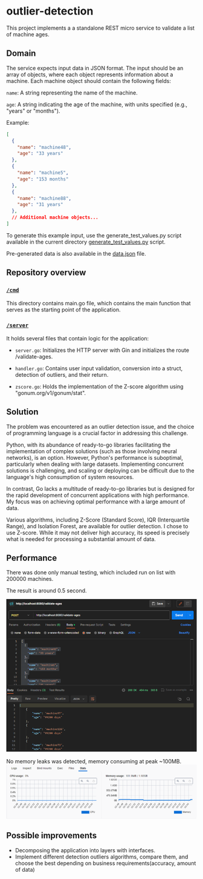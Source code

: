 # outlier-detection

This project implements a a standalone REST micro service to validate a list of machine ages.

## Domain

The service expects input data in JSON format. 
The input should be an array of objects, 
where each object represents information about a machine. 
Each machine object should contain the following fields:

`name`: A string representing the name of the machine.

`age`: A string indicating the age of the machine, with units specified (e.g., "years" or "months").

Example:

```json
[
  {
    "name": "machine48",
    "age": "33 years"
  },
  {
    "name": "machine5",
    "age": "153 months"
  },
  {
    "name": "machine88",
    "age": "31 years"
  },
  // Additional machine objects...
]
```

To generate this example input, use the generate_test_values.py script available in the current directory [generate_test_values.py](generate_test_values.py) script.

Pre-generated data is also available in the [data.json](data.json) file.

## Repository overview

### [`/cmd`](cmd)
This directory contains main.go file, which contains the main function that serves as the starting point of the application.

### [`/server`](server)
It holds several files that contain logic for the application:

- `server.go`: Initializes the HTTP server with Gin and initializes the route /validate-ages.

- `handler.go`: Contains user input validation, conversion into a struct, detection of outliers, and their return.

- `zscore.go`: Holds the implementation of the Z-score algorithm using "gonum.org/v1/gonum/stat".

## Solution

The problem was encountered as an outlier detection issue, and the choice of programming language is a crucial factor in addressing this challenge.

Python, with its abundance of ready-to-go libraries facilitating the implementation of complex solutions (such as those involving neural networks), is an option. However, Python's performance is suboptimal, particularly when dealing with large datasets. Implementing concurrent solutions is challenging, and scaling or deploying can be difficult due to the language's high consumption of system resources.

In contrast, Go lacks a multitude of ready-to-go libraries but is designed for the rapid development of concurrent applications with high performance. My focus was on achieving optimal performance with a large amount of data.

Various algorithms, including Z-Score (Standard Score), IQR (Interquartile Range), and Isolation Forest, are available for outlier detection. I chose to use Z-score. While it may not deliver high accuracy, its speed is precisely what is needed for processing a substantial amount of data.

## Performance

There was done only manual testing, 
which included run on list with 200000 machines.

The result is around 0.5 second.

![img_1.png](docs/img_1.png)

No memory leaks was detected, memory consuming at peak ~100MB.
![img.png](docs/img.png)

## Possible improvements

* Decomposing the application into layers with interfaces.
* Implement different detection outliers algorithms, compare them, and choose the best depending on business requirements(accuracy, amount of data)

